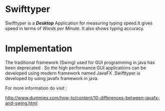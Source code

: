 # Swifttyper
Swifttyper is a ***Desktop*** Application for measuring typing speed.It gives speed in terms of *Words per Minute*.
It also shows typing accuracy.

# Implementation
The traditional framework (Swing) used for GUI programming in java has been deprecated . So the high performance GUI applications can be developed using modern framework named JavaFX .Swifttyper is developed by using javafx framework in java.  

For more information do visit :

http://www.dummies.com/how-to/content/10-differences-between-javafx-and-swing.html